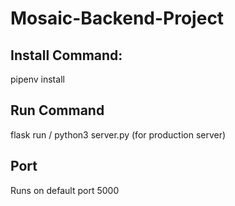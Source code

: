# Mosaic-Backend-Project


## Install Command: 

pipenv install 


## Run Command

flask run / python3 server.py (for production server)

## Port 

Runs on default port 5000



